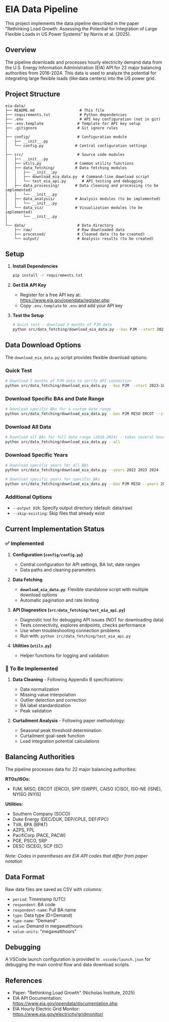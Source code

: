 # EIA Data Pipeline

This project implements the data pipeline described in the paper "Rethinking Load Growth: Assessing the Potential for Integration of Large Flexible Loads in US Power Systems" by Norris et al. (2025).

## Overview

The pipeline downloads and processes hourly electricity demand data from the U.S. Energy Information Administration (EIA) API for 22 major balancing authorities from 2016-2024. This data is used to analyze the potential for integrating large flexible loads (like data centers) into the US power grid.

## Project Structure

```
eia-data/
├── README.md                    # This file
├── requirements.txt             # Python dependencies
├── .env                         # API key configuration (not in git)
├── .env.template               # Template for API key setup
├── .gitignore                  # Git ignore rules
│
├── config/                     # Configuration module
│   ├── __init__.py
│   └── config.py              # Central configuration settings
│
├── src/                        # Source code modules
│   ├── __init__.py
│   ├── utils.py               # Common utility functions
│   ├── data_fetching/         # Data fetching modules
│   │   ├── __init__.py
│   │   ├── download_eia_data.py  # Command-line download script
│   │   └── test_eia_api.py       # API testing and debugging
│   ├── data_processing/       # Data cleaning and processing (to be implemented)
│   │   └── __init__.py
│   ├── data_analysis/         # Analysis modules (to be implemented)
│   │   └── __init__.py
│   └── data_viz/              # Visualization modules (to be implemented)
│       └── __init__.py
│
└── data/                       # Data directory
    ├── raw/                    # Raw downloaded data
    ├── processed/              # Cleaned data (to be created)
    └── output/                 # Analysis results (to be created)
```

## Setup

1. **Install Dependencies**
   ```bash
   pip install -r requirements.txt
   ```

2. **Get EIA API Key**
   - Register for a free API key at: https://www.eia.gov/opendata/register.php
   - Copy `.env.template` to `.env` and add your API key

3. **Test the Setup**
   ```bash
   # Quick test - download 3 months of PJM data
   python src/data_fetching/download_eia_data.py --bas PJM --start 2023-10-01 --end 2023-12-31
   ```

## Data Download Options

The `download_eia_data.py` script provides flexible download options:

### Quick Test
```bash
# Download 3 months of PJM data to verify API connection
python src/data_fetching/download_eia_data.py --bas PJM --start 2023-10-01 --end 2023-12-31
```

### Download Specific BAs and Date Range
```bash
# Download specific BAs for a custom date range
python src/data_fetching/download_eia_data.py --bas PJM MISO ERCOT --start 2023-01-01 --end 2023-12-31
```

### Download All Data
```bash
# Download all BAs for full date range (2016-2024) - takes several hours
python src/data_fetching/download_eia_data.py --all
```

### Download Specific Years
```bash
# Download specific years for all BAs
python src/data_fetching/download_eia_data.py --years 2022 2023 2024

# Download specific years for specific BAs
python src/data_fetching/download_eia_data.py --bas PJM MISO --years 2023 2024
```

### Additional Options
- `--output DIR`: Specify output directory (default: data/raw)
- `--skip-existing`: Skip files that already exist

## Current Implementation Status

### ✅ Implemented

1. **Configuration (`config/config.py`)**
   - Central configuration for API settings, BA list, date ranges
   - Data paths and cleaning parameters

2. **Data Fetching**
   - **`download_eia_data.py`**: Flexible standalone script with multiple download options
   - Automatic pagination and rate limiting

3. **API Diagnostics (`src/data_fetching/test_eia_api.py`)**
   - Diagnostic tool for debugging API issues (NOT for downloading data)
   - Tests connectivity, explores endpoints, checks performance
   - Use when troubleshooting connection problems
   - Run with: `python src/data_fetching/test_eia_api.py`

4. **Utilities (`utils.py`)**
   - Helper functions for logging and validation

### 🚧 To Be Implemented

1. **Data Cleaning** - Following Appendix B specifications:
   - Date normalization
   - Missing value interpolation
   - Outlier detection and correction
   - BA label standardization
   - Peak validation

2. **Curtailment Analysis** - Following paper methodology:
   - Seasonal peak threshold determination
   - Curtailment goal-seek function
   - Load integration potential calculations

## Balancing Authorities

The pipeline processes data for 22 major balancing authorities:

**RTOs/ISOs:**
- PJM, MISO, ERCOT (ERCO), SPP (SWPP), CAISO (CISO), ISO-NE (ISNE), NYISO (NYIS)

**Utilities:**
- Southern Company (SOCO)
- Duke Energy (DEC/DUK, DEP/CPLE, DEF/FPC)
- TVA, BPA (BPAT)
- AZPS, FPL
- PacifiCorp (PACE, PACW)
- PGE, PSCO, SRP
- DESC (SCEG), SCP (SC)

*Note: Codes in parentheses are EIA API codes that differ from paper notation*

## Data Format

Raw data files are saved as CSV with columns:
- `period`: Timestamp (UTC)
- `respondent`: BA code
- `respondent-name`: Full BA name
- `type`: Data type (D=Demand)
- `type-name`: "Demand"
- `value`: Demand in megawatthours
- `value-units`: "megawatthours"

## Debugging

A VSCode launch configuration is provided in `.vscode/launch.json` for debugging the main control flow and data download scripts.

## References

- Paper: "Rethinking Load Growth" (Nicholas Institute, 2025)
- EIA API Documentation: https://www.eia.gov/opendata/documentation.php
- EIA Hourly Electric Grid Monitor: https://www.eia.gov/electricity/gridmonitor/